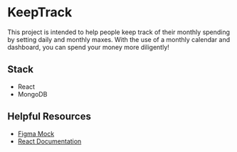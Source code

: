 # KeepTrack

This project is intended to help people keep track of their monthly spending by setting daily and monthly maxes. With the use of a monthly calendar and dashboard, you can spend your money more diligently!

## Stack

- React
- MongoDB

## Helpful Resources

- [Figma Mock](https://www.figma.com/file/fU5aCDbdgsqQP3U1bOcLiO/KeepTrack?type=design&node-id=0-1&mode=design&t=JagillFjn02A1F3d-0)
- [React Documentation](https://react.dev/learn)
